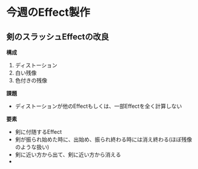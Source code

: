 # 今週のEffect製作

## 剣のスラッシュEffectの改良

**構成**

1. ディストーション
2. 白い残像
3. 色付きの残像


**課題**

* ディストーションが他のEffectもしくは、一部Effectを全く計算しない


**要素**

* 剣に付随するEffect
* 剣が振られ始めた時に、出始め、振られ終わる時には消え終わる(ほぼ残像のような扱い)
* 剣に近い方から出て、剣に近い方から消える
*

